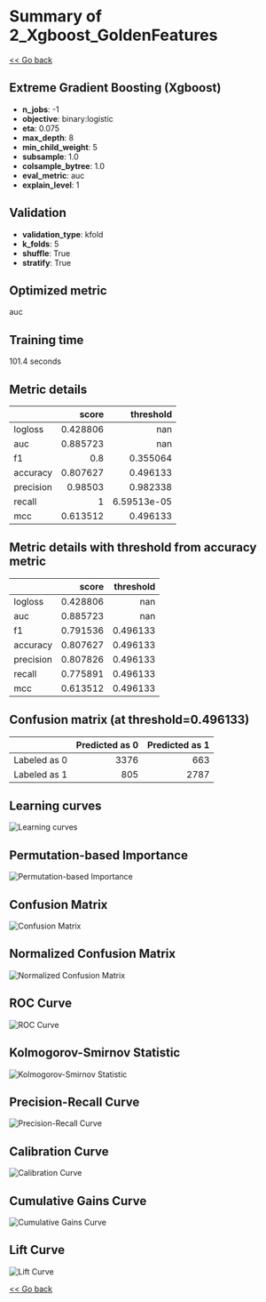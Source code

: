 # Summary of 2_Xgboost_GoldenFeatures

[<< Go back](../README.md)


## Extreme Gradient Boosting (Xgboost)
- **n_jobs**: -1
- **objective**: binary:logistic
- **eta**: 0.075
- **max_depth**: 8
- **min_child_weight**: 5
- **subsample**: 1.0
- **colsample_bytree**: 1.0
- **eval_metric**: auc
- **explain_level**: 1

## Validation
 - **validation_type**: kfold
 - **k_folds**: 5
 - **shuffle**: True
 - **stratify**: True

## Optimized metric
auc

## Training time

101.4 seconds

## Metric details
|           |    score |     threshold |
|:----------|---------:|--------------:|
| logloss   | 0.428806 | nan           |
| auc       | 0.885723 | nan           |
| f1        | 0.8      |   0.355064    |
| accuracy  | 0.807627 |   0.496133    |
| precision | 0.98503  |   0.982338    |
| recall    | 1        |   6.59513e-05 |
| mcc       | 0.613512 |   0.496133    |


## Metric details with threshold from accuracy metric
|           |    score |   threshold |
|:----------|---------:|------------:|
| logloss   | 0.428806 |  nan        |
| auc       | 0.885723 |  nan        |
| f1        | 0.791536 |    0.496133 |
| accuracy  | 0.807627 |    0.496133 |
| precision | 0.807826 |    0.496133 |
| recall    | 0.775891 |    0.496133 |
| mcc       | 0.613512 |    0.496133 |


## Confusion matrix (at threshold=0.496133)
|              |   Predicted as 0 |   Predicted as 1 |
|:-------------|-----------------:|-----------------:|
| Labeled as 0 |             3376 |              663 |
| Labeled as 1 |              805 |             2787 |

## Learning curves
![Learning curves](learning_curves.png)

## Permutation-based Importance
![Permutation-based Importance](permutation_importance.png)
## Confusion Matrix

![Confusion Matrix](confusion_matrix.png)


## Normalized Confusion Matrix

![Normalized Confusion Matrix](confusion_matrix_normalized.png)


## ROC Curve

![ROC Curve](roc_curve.png)


## Kolmogorov-Smirnov Statistic

![Kolmogorov-Smirnov Statistic](ks_statistic.png)


## Precision-Recall Curve

![Precision-Recall Curve](precision_recall_curve.png)


## Calibration Curve

![Calibration Curve](calibration_curve_curve.png)


## Cumulative Gains Curve

![Cumulative Gains Curve](cumulative_gains_curve.png)


## Lift Curve

![Lift Curve](lift_curve.png)



[<< Go back](../README.md)

